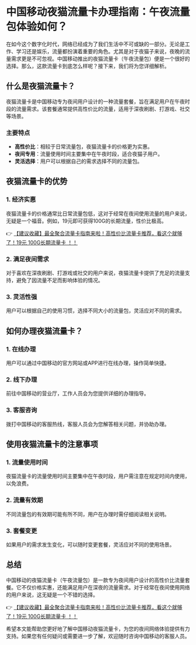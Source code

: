 # 中国移动夜猫流量卡办理指南：午夜流量包体验如何？

在如今这个数字化时代，网络已经成为了我们生活中不可或缺的一部分。无论是工作、学习还是娱乐，流量都扮演着重要的角色。尤其是对于夜猫子来说，夜晚的流量需求更是不可忽视。中国移动推出的夜猫流量卡（午夜流量包）便是一个很好的选择。那么，这款流量卡到底怎么样呢？接下来，我们将为您详细解析。

## 什么是夜猫流量卡？

夜猫流量卡是中国移动专为夜间用户设计的一种流量套餐，旨在满足用户在午夜时段的流量需求。该套餐通常提供高性价比的流量，适用于深夜刷剧、打游戏、社交等场景。

### 主要特点
- **高性价比**：相较于日常流量包，夜猫流量卡的价格更为实惠。
- **夜间专用**：流量使用时间主要集中在午夜时段，适合夜猫子用户。
- **灵活选择**：用户可以根据自己的需求选择不同的流量包。

## 夜猫流量卡的优势

### 1. 经济实惠
夜猫流量卡的价格通常比日常流量包低，这对于经常在夜间使用流量的用户来说，无疑是一个福音。例如，19元即可获得100G的长期流量，性价比极高。

👉 [【建议收藏】最全聚合流量卡指南来啦！高性价比流量卡推荐，看这个就够了！19元 100G长期流量卡 ！！](https://bit.ly/Liuliangka)

### 2. 满足夜间需求
对于喜欢在深夜刷剧、打游戏或社交的用户来说，夜猫流量卡提供了充足的流量支持，避免了因流量不足而影响体验的情况。

### 3. 灵活性强
用户可以根据自己的使用习惯，选择不同大小的流量包，灵活应对不同的需求。

## 如何办理夜猫流量卡？

### 1. 在线办理
用户可以通过中国移动的官方网站或APP进行在线办理，操作简单快捷。

### 2. 线下办理
前往中国移动的营业厅，工作人员会为您提供详细的办理指导。

### 3. 客服咨询
拨打中国移动的客服热线，客服人员会为您解答相关问题，并协助办理。

## 使用夜猫流量卡的注意事项

### 1. 流量使用时间
夜猫流量卡的流量使用时间主要集中在午夜时段，用户需注意在规定时间内使用，以免浪费。

### 2. 流量有效期
不同流量包的有效期可能有所不同，用户在办理时需仔细阅读相关说明。

### 3. 套餐变更
如果用户的需求发生变化，可以随时变更套餐，灵活应对不同的使用场景。

## 总结

中国移动的夜猫流量卡（午夜流量包）是一款专为夜间用户设计的高性价比流量套餐。它不仅价格实惠，还能满足用户在深夜的流量需求。对于经常在夜间使用网络的用户来说，这无疑是一个不错的选择。

👉 [【建议收藏】最全聚合流量卡指南来啦！高性价比流量卡推荐，看这个就够了！19元 100G长期流量卡 ！！](https://bit.ly/Liuliangka)

希望本文能帮助您更好地了解中国移动夜猫流量卡，为您的夜间网络体验提供有力支持。如果您有任何疑问或需要进一步了解，欢迎随时咨询中国移动的客服人员。